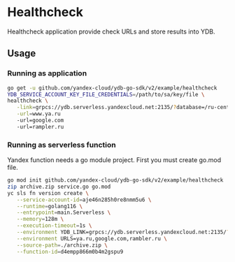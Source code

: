 # Healthcheck

Healthcheck application provide check URLs and store results into YDB.

## Usage

### Running as application

```bash
go get -u github.com/yandex-cloud/ydb-go-sdk/v2/example/healthcheck
YDB_SERVICE_ACCOUNT_KEY_FILE_CREDENTIALS=/path/to/sa/key/file \
healthcheck \
   -link=grpcs://ydb.serverless.yandexcloud.net:2135/?database=/ru-central1/b1g8skpblkos03malf3s/etn01f8gv9an9sedo9fu \
   -url=www.ya.ru
   -url=google.com
   -url=rampler.ru
```

### Running as serverless function
Yandex function needs a go module project. First you must create go.mod file.
```bash
go mod init github.com/yandex-cloud/ydb-go-sdk/v2/example/healthcheck
zip archive.zip service.go go.mod
yc sls fn version create \
   --service-account-id=aje46n285h0re8nmm5u6 \
   --runtime=golang116 \
   --entrypoint=main.Serverless \
   --memory=128m \
   --execution-timeout=1s \
   --environment YDB_LINK=grpcs://ydb.serverless.yandexcloud.net:2135/?database=/ru-central1/b1g8skpblkos03malf3s/etn01f8gv9an9sedo9fu \
   --environment URLS=ya.ru,google.com,rambler.ru \
   --source-path=./archive.zip \
   --function-id=d4empp866m0b4m2gspu9
```
